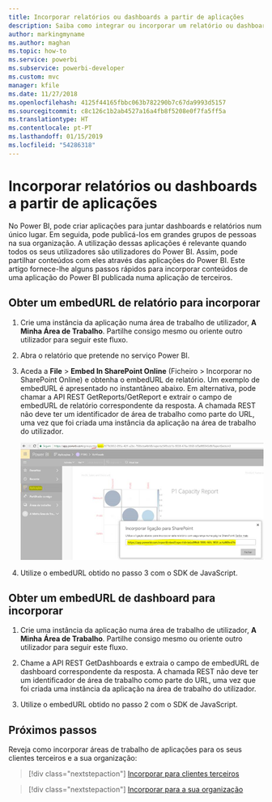 ```yaml
---
title: Incorporar relatórios ou dashboards a partir de aplicações
description: Saiba como integrar ou incorporar um relatório ou dashboard a partir de uma aplicação do Power BI e não de uma área de trabalho de aplicação.
author: markingmyname
ms.author: maghan
ms.topic: how-to
ms.service: powerbi
ms.subservice: powerbi-developer
ms.custom: mvc
manager: kfile
ms.date: 11/27/2018
ms.openlocfilehash: 4125f44165fbbc063b782290b7c67da9993d5157
ms.sourcegitcommit: c8c126c1b2ab4527a16a4fb8f5208e0f7fa5ff5a
ms.translationtype: HT
ms.contentlocale: pt-PT
ms.lasthandoff: 01/15/2019
ms.locfileid: "54286318"
---
```

# <a name="embed-reports-or-dashboards-from-apps"></a>Incorporar relatórios ou dashboards a partir de aplicações

No Power BI, pode criar aplicações para juntar dashboards e relatórios num único lugar. Em seguida, pode publicá-los em grandes grupos de pessoas na sua organização. A utilização dessas aplicações é relevante quando todos os seus utilizadores são utilizadores do Power BI. Assim, pode partilhar conteúdos com eles através das aplicações do Power BI. Este artigo fornece-lhe alguns passos rápidos para incorporar conteúdos de uma aplicação do Power BI publicada numa aplicação de terceiros.

## <a name="grab-a-report-embedurl-for-embedding"></a>Obter um embedURL de relatório para incorporar

1. Crie uma instância da aplicação numa área de trabalho de utilizador, **A Minha Área de Trabalho**. Partilhe consigo mesmo ou oriente outro utilizador para seguir este fluxo.

2. Abra o relatório que pretende no serviço Power BI.

3. Aceda a **File** > **Embed In SharePoint Online** (Ficheiro > Incorporar no SharePoint Online) e obtenha o embedURL de relatório. Um exemplo de embedURL é apresentado no instantâneo abaixo. Em alternativa, pode chamar a API REST GetReports/GetReport e extrair o campo de embedURL de relatório correspondente da resposta. A chamada REST não deve ter um identificador de área de trabalho como parte do URL, uma vez que foi criada uma instância da aplicação na área de trabalho do utilizador.

    ![Incorporar a partir de aplicações](media/embed-from-apps/embed-from-app.png)

4. Utilize o embedURL obtido no passo 3 com o SDK de JavaScript.

## <a name="grab-a-dashboard-embedurl-for-embedding"></a>Obter um embedURL de dashboard para incorporar

1. Crie uma instância da aplicação numa área de trabalho de utilizador, **A Minha Área de Trabalho**. Partilhe consigo mesmo ou oriente outro utilizador para seguir este fluxo.

2. Chame a API REST GetDashboards e extraia o campo de embedURL de dashboard correspondente da resposta. A chamada REST não deve ter um identificador de área de trabalho como parte do URL, uma vez que foi criada uma instância da aplicação na área de trabalho do utilizador.

3. Utilize o embedURL obtido no passo 2 com o SDK de JavaScript.

## <a name="next-steps"></a>Próximos passos

Reveja como incorporar áreas de trabalho de aplicações para os seus clientes terceiros e a sua organização:

> [!div class="nextstepaction"]
>[Incorporar para clientes terceiros](embed-sample-for-customers.md)

> [!div class="nextstepaction"]
>[Incorporar para a sua organização](embed-sample-for-your-organization.md)
